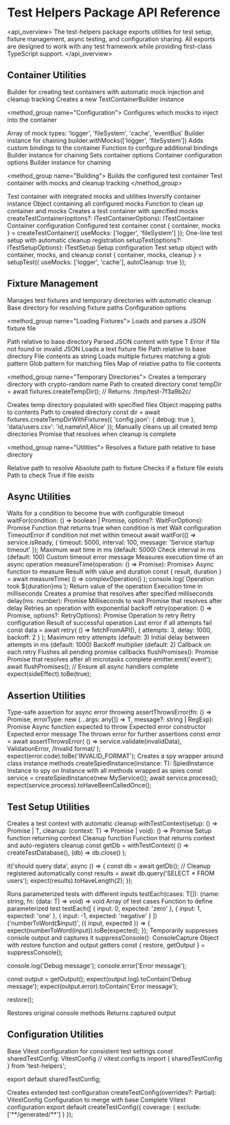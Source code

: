 # Test Helpers Package API Reference

<api_overview>
The test-helpers package exports utilities for test setup, fixture management, async testing, and configuration sharing. All exports are designed to work with any test framework while providing first-class TypeScript support.
</api_overview>

## Container Utilities

<class name="TestContainerBuilder">
<description>
Builder for creating test containers with automatic mock injection and cleanup tracking
</description>

<constructor signature="constructor()">
<description>Creates a new TestContainerBuilder instance</description>
</constructor>

<method_group name="Configuration">
<method signature="withMocks(mockTypes: MockType[]): TestContainerBuilder">
<description>Configures which mocks to inject into the container</description>
<param name="mockTypes" type="MockType[]">Array of mock types: 'logger', 'fileSystem', 'cache', 'eventBus'</param>
<returns>Builder instance for chaining</returns>
<example>
builder.withMocks(['logger', 'fileSystem'])
</example>
</method>

<method signature="withBindings(configure: (container: Container) => void): TestContainerBuilder">
<description>Adds custom bindings to the container</description>
<param name="configure" type="(container: Container) => void">Function to configure additional bindings</param>
<returns>Builder instance for chaining</returns>
</method>

<method signature="withOptions(options: Partial<ITestContainerOptions>): TestContainerBuilder">
<description>Sets container options</description>
<param name="options" type="Partial<ITestContainerOptions>">Container configuration options</param>
<returns>Builder instance for chaining</returns>
</method>
</method_group>

<method_group name="Building">
<method signature="build(): ITestContainer">
<description>Builds the configured test container</description>
<returns>Test container with mocks and cleanup tracking</returns>
</method>
</method_group>
</class>

<interface name="ITestContainer">
<description>
Test container with integrated mocks and utilities
</description>
<properties>
<property name="container" type="Container">Inversify container instance</property>
<property name="mocks" type="TestMocks">Object containing all configured mocks</property>
<property name="cleanup" type="() => void">Function to clean up container and mocks</property>
</properties>
</interface>

<function name="createTestContainer">
<description>
Creates a test container with specified mocks
</description>
<signature>createTestContainer(options?: ITestContainerOptions): ITestContainer</signature>
<param name="options" type="ITestContainerOptions" optional="true">Container configuration</param>
<returns>Configured test container</returns>
<example>
const { container, mocks } = createTestContainer({
  useMocks: ['logger', 'fileSystem']
});
</example>
</function>

<function name="setupTest">
<description>
One-line test setup with automatic cleanup registration
</description>
<signature>setupTest(options?: ITestSetupOptions): ITestSetup</signature>
<param name="options" type="ITestSetupOptions" optional="true">Setup configuration</param>
<returns>Test setup object with container, mocks, and cleanup</returns>
<example>
const { container, mocks, cleanup } = setupTest({
  useMocks: ['logger', 'cache'],
  autoCleanup: true
});
</example>
</function>

## Fixture Management

<class name="FixtureManager">
<description>
Manages test fixtures and temporary directories with automatic cleanup
</description>

<constructor signature="constructor(baseDir: string, options?: IFixtureOptions)">
<param name="baseDir" type="string">Base directory for resolving fixture paths</param>
<param name="options" type="IFixtureOptions" optional="true">Configuration options</param>
</constructor>

<method_group name="Loading Fixtures">
<method signature="loadJSON<T>(relativePath: string): Promise<T>">
<description>Loads and parses a JSON fixture file</description>
<param name="relativePath" type="string">Path relative to base directory</param>
<returns>Parsed JSON content with type T</returns>
<throws>Error if file not found or invalid JSON</throws>
</method>

<method signature="loadText(relativePath: string): Promise<string>">
<description>Loads a text fixture file</description>
<param name="relativePath" type="string">Path relative to base directory</param>
<returns>File contents as string</returns>
</method>

<method signature="loadFixtures(pattern: string): Promise<Map<string, string>>">
<description>Loads multiple fixtures matching a glob pattern</description>
<param name="pattern" type="string">Glob pattern for matching files</param>
<returns>Map of relative paths to file contents</returns>
</method>
</method_group>

<method_group name="Temporary Directories">
<method signature="createTempDir(): Promise<string>">
<description>Creates a temporary directory with crypto-random name</description>
<returns>Path to created directory</returns>
<example>
const tempDir = await fixtures.createTempDir();
// Returns: /tmp/test-7f3a9b2c/
</example>
</method>

<method signature="createTempDirWithFixtures(files: Record<string, any>): Promise<string>">
<description>Creates temp directory populated with specified files</description>
<param name="files" type="Record<string, any>">Object mapping paths to contents</param>
<returns>Path to created directory</returns>
<example>
const dir = await fixtures.createTempDirWithFixtures({
  'config.json': { debug: true },
  'data/users.csv': 'id,name\n1,Alice'
});
</example>
</method>

<method signature="cleanup(): Promise<void>">
<description>Manually cleans up all created temp directories</description>
<returns>Promise that resolves when cleanup is complete</returns>
</method>
</method_group>

<method_group name="Utilities">
<method signature="getFixturePath(relativePath: string): string">
<description>Resolves a fixture path relative to base directory</description>
<param name="relativePath" type="string">Relative path to resolve</param>
<returns>Absolute path to fixture</returns>
</method>

<method signature="exists(relativePath: string): Promise<boolean>">
<description>Checks if a fixture file exists</description>
<param name="relativePath" type="string">Path to check</param>
<returns>True if file exists</returns>
</method>
</method_group>
</class>

## Async Utilities

<function name="waitFor">
<description>
Waits for a condition to become true with configurable timeout
</description>
<signature>waitFor(condition: () => boolean | Promise<boolean>, options?: WaitForOptions): Promise<void></signature>
<param name="condition" type="() => boolean | Promise<boolean>">Function that returns true when condition is met</param>
<param name="options" type="WaitForOptions" optional="true">Wait configuration</param>
<throws>TimeoutError if condition not met within timeout</throws>
<example>
await waitFor(() => service.isReady, {
  timeout: 5000,
  interval: 100,
  message: 'Service startup timeout'
});
</example>
</function>

<interface name="WaitForOptions">
<properties>
<property name="timeout" type="number" optional="true">Maximum wait time in ms (default: 5000)</property>
<property name="interval" type="number" optional="true">Check interval in ms (default: 100)</property>
<property name="message" type="string" optional="true">Custom timeout error message</property>
</properties>
</interface>

<function name="measureTime">
<description>
Measures execution time of an async operation
</description>
<signature>measureTime<T>(operation: () => Promise<T>): Promise<MeasureResult<T>></signature>
<param name="operation" type="() => Promise<T>">Async function to measure</param>
<returns>Result with value and duration</returns>
<example>
const { result, duration } = await measureTime(
  () => complexOperation()
);
console.log(`Operation took ${duration}ms`);
</example>
</function>

<interface name="MeasureResult">
<properties>
<property name="result" type="T">Return value of the operation</property>
<property name="duration" type="number">Execution time in milliseconds</property>
</properties>
</interface>

<function name="delay">
<description>
Creates a promise that resolves after specified milliseconds
</description>
<signature>delay(ms: number): Promise<void></signature>
<param name="ms" type="number">Milliseconds to wait</param>
<returns>Promise that resolves after delay</returns>
</function>

<function name="retry">
<description>
Retries an operation with exponential backoff
</description>
<signature>retry<T>(operation: () => Promise<T>, options?: RetryOptions): Promise<T></signature>
<param name="operation" type="() => Promise<T>">Operation to retry</param>
<param name="options" type="RetryOptions" optional="true">Retry configuration</param>
<returns>Result of successful operation</returns>
<throws>Last error if all attempts fail</throws>
<example>
const data = await retry(
  () => fetchFromAPI(),
  { attempts: 3, delay: 1000, backoff: 2 }
);
</example>
</function>

<interface name="RetryOptions">
<properties>
<property name="attempts" type="number" optional="true">Maximum retry attempts (default: 3)</property>
<property name="delay" type="number" optional="true">Initial delay between attempts in ms (default: 1000)</property>
<property name="backoff" type="number" optional="true">Backoff multiplier (default: 2)</property>
<property name="onRetry" type="(error: Error, attempt: number) => void" optional="true">Callback on each retry</property>
</properties>
</interface>

<function name="flushPromises">
<description>
Flushes all pending promise callbacks
</description>
<signature>flushPromises(): Promise<void></signature>
<returns>Promise that resolves after all microtasks complete</returns>
<example>
emitter.emit('event');
await flushPromises(); // Ensure all async handlers complete
expect(sideEffect).toBe(true);
</example>
</function>

## Assertion Utilities

<function name="assertThrowsError">
<description>
Type-safe assertion for async error throwing
</description>
<signature>assertThrowsError<T extends Error>(fn: () => Promise<any>, errorType: new (...args: any[]) => T, message?: string | RegExp): Promise<T></signature>
<param name="fn" type="() => Promise<any>">Async function expected to throw</param>
<param name="errorType" type="new (...args: any[]) => T">Expected error constructor</param>
<param name="message" type="string | RegExp" optional="true">Expected error message</param>
<returns>The thrown error for further assertions</returns>
<example>
const error = await assertThrowsError(
  () => service.validate(invalidData),
  ValidationError,
  /Invalid format/
);
expect(error.code).toBe('INVALID_FORMAT');
</example>
</function>

<function name="createSpiedInstance">
<description>
Creates a spy wrapper around class instance methods
</description>
<signature>createSpiedInstance<T>(instance: T): SpiedInstance<T></signature>
<param name="instance" type="T">Instance to spy on</param>
<returns>Instance with all methods wrapped as spies</returns>
<example>
const service = createSpiedInstance(new MyService());
await service.process();
expect(service.process).toHaveBeenCalledOnce();
</example>
</function>

## Test Setup Utilities

<function name="withTestContext">
<description>
Creates a test context with automatic cleanup
</description>
<signature>withTestContext<T>(setup: () => Promise<T> | T, cleanup: (context: T) => Promise<void> | void): () => Promise<T></signature>
<param name="setup" type="() => Promise<T> | T">Setup function returning context</param>
<param name="cleanup" type="(context: T) => Promise<void> | void">Cleanup function</param>
<returns>Function that returns context and auto-registers cleanup</returns>
<example>
const getDb = withTestContext(
  () => createTestDatabase(),
  (db) => db.close()
);

it('should query data', async () => {
  const db = await getDb(); // Cleanup registered automatically
  const results = await db.query('SELECT * FROM users');
  expect(results).toHaveLength(2);
});
</example>
</function>

<function name="testEach">
<description>
Runs parameterized tests with different inputs
</description>
<signature>testEach<T>(cases: T[]): (name: string, fn: (data: T) => void) => void</signature>
<param name="cases" type="T[]">Array of test cases</param>
<returns>Function to define parameterized test</returns>
<example>
testEach([
  { input: 0, expected: 'zero' },
  { input: 1, expected: 'one' },
  { input: -1, expected: 'negative' }
])('numberToWord($input)', ({ input, expected }) => {
  expect(numberToWord(input)).toBe(expected);
});
</example>
</function>

<function name="suppressConsole">
<description>
Temporarily suppresses console output and captures it
</description>
<signature>suppressConsole(): ConsoleCapture</signature>
<returns>Object with restore function and output getters</returns>
<example>
const { restore, getOutput } = suppressConsole();

console.log('Debug message');
console.error('Error message');

const output = getOutput();
expect(output.log).toContain('Debug message');
expect(output.error).toContain('Error message');

restore();
</example>
</function>

<interface name="ConsoleCapture">
<properties>
<property name="restore" type="() => void">Restores original console methods</property>
<property name="getOutput" type="() => ConsoleOutput">Returns captured output</property>
</properties>
</interface>

## Configuration Utilities

<function name="sharedTestConfig">
<description>
Base Vitest configuration for consistent test settings
</description>
<signature>const sharedTestConfig: VitestConfig</signature>
<example>
// vitest.config.ts
import { sharedTestConfig } from 'test-helpers';

export default sharedTestConfig;
</example>
</function>

<function name="createTestConfig">
<description>
Creates extended test configuration
</description>
<signature>createTestConfig(overrides?: Partial<VitestConfig>): VitestConfig</signature>
<param name="overrides" type="Partial<VitestConfig>" optional="true">Configuration to merge with base</param>
<returns>Complete Vitest configuration</returns>
<example>
export default createTestConfig({
  coverage: {
    exclude: ['**/generated/**']
  }
});
</example>
</function>